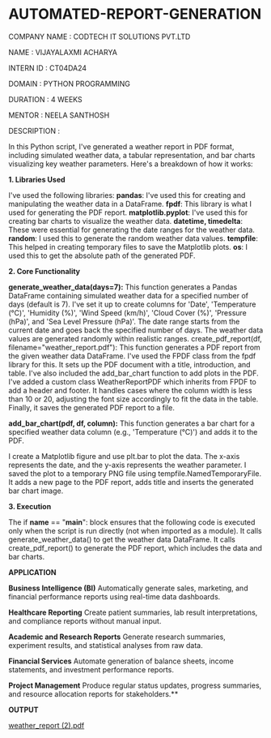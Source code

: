 # AUTOMATED-REPORT-GENERATION

COMPANY NAME : CODTECH IT SOLUTIONS PVT.LTD

NAME : VIJAYALAXMI ACHARYA

INTERN ID : CT04DA24

DOMAIN : PYTHON PROGRAMMING

DURATION : 4 WEEKS

MENTOR : NEELA SANTHOSH

DESCRIPTION :

In this Python script, I've generated a weather report in PDF format, including simulated weather data, a tabular representation, and bar charts visualizing key weather parameters. Here's a breakdown of how it works:

**1. Libraries Used**

I've used the following libraries:
**pandas**:  I've used this for creating and manipulating the weather data in a DataFrame.
**fpdf**:  This library is what I used for generating the PDF report.
**matplotlib.pyplot**:  I've used this for creating bar charts to visualize the weather data.
**datetime, timedelta**:  These were essential for generating the date ranges for the weather data.
**random**:  I used this to generate the random weather data values.
**tempfile**:  This helped in creating temporary files to save the Matplotlib plots.
**os**:  I used this to get the absolute path of the generated PDF.

**2. Core Functionality**

**generate_weather_data(days=7):**
This function generates a Pandas DataFrame containing simulated weather data for a specified number of days (default is 7).
I've set it up to create columns for 'Date', 'Temperature (°C)', 'Humidity (%)', 'Wind Speed (km/h)', 'Cloud Cover (%)', 'Pressure (hPa)', and 'Sea Level Pressure (hPa)'.
The date range starts from the current date and goes back the specified number of days.
The weather data values are generated randomly within realistic ranges.
create_pdf_report(df, filename="weather_report.pdf"):
This function generates a PDF report from the given weather data DataFrame.
I've used the FPDF class from the fpdf library for this.
It sets up the PDF document with a title, introduction, and table.
I've also included the  add_bar_chart  function to add plots in the PDF.
I've added a custom class WeatherReportPDF which inherits from FPDF to add a header and footer.
It handles cases where the column width is less than 10 or 20, adjusting the font size accordingly to fit the data in the table.
Finally, it saves the generated PDF report to a file.

**add_bar_chart(pdf, df, column):**
This function generates a bar chart for a specified weather data column (e.g., 'Temperature (°C)') and adds it to the PDF.

I create a Matplotlib figure and use  plt.bar  to plot the data.
The x-axis represents the date, and the y-axis represents the weather parameter.
I saved the plot to a temporary PNG file using  tempfile.NamedTemporaryFile.
It adds a new page to the PDF report, adds title and inserts the generated bar chart image.

**3. Execution**
   
The  if __name__ == "__main__":  block ensures that the following code is executed only when the script is run directly (not when imported as a module).
It calls  generate_weather_data()  to get the weather data DataFrame.
It calls  create_pdf_report()  to generate the PDF report, which includes the data and bar charts.

**APPLICATION**

**Business Intelligence (BI)**
Automatically generate sales, marketing, and financial performance reports using real-time data dashboards.

**Healthcare Reporting**
Create patient summaries, lab result interpretations, and compliance reports without manual input.

**Academic and Research Reports**
Generate research summaries, experiment results, and statistical analyses from raw data.

**Financial Services**
Automate generation of balance sheets, income statements, and investment performance reports.

**Project Management**
Produce regular status updates, progress summaries, and resource allocation reports for stakeholders.**

**OUTPUT**

[weather_report (2).pdf](https://github.com/user-attachments/files/20037465/weather_report.2.pdf)

